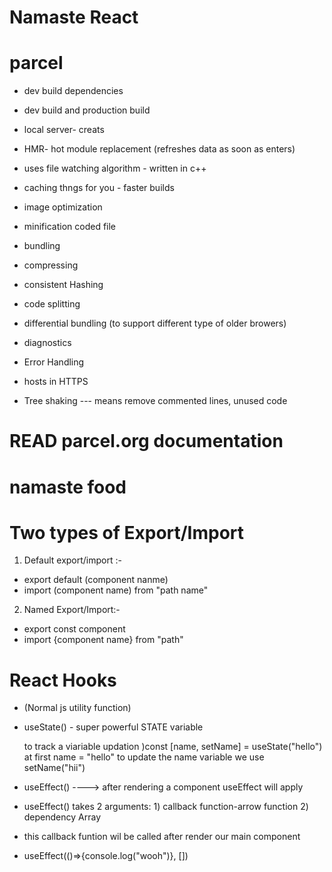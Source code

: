 # Namaste React


# parcel
- dev build dependencies
- dev build and production build
- local server- creats
- HMR- hot module replacement (refreshes data as soon as enters)

- uses file watching algorithm - written in c++
- caching thngs for you - faster builds 

- image optimization
- minification coded file 
- bundling
- compressing
- consistent Hashing
- code splitting
- differential bundling (to support different type of older browers)
- diagnostics
- Error Handling
- hosts in HTTPS
- Tree shaking --- means remove commented lines, unused code

# READ parcel.org documentation


# namaste food

 <!-- header
 - logo
 -nav items

*body
 -search
 -Restaurant cards
    -img
    -name,-ratings, -cussions, delivery time
    
 -crads

* footer
 -Links
 -address
 -contact -->


# Two types of Export/Import

1. Default export/import :- 

 - export default (component nanme)
 - import (component name) from "path name"


2. Named Export/Import:-

 - export const component
 - import {component name} from "path"
 
 # React Hooks
 - (Normal js utility function)
 - useState() -  super powerful STATE variable

   to track a viariable updation )const [name, setName] = useState("hello")
   at first name  = "hello"
   to update the name variable we use setName("hii")

 - useEffect() ----> after rendering a component useEffect will apply
  - useEffect() takes 2 arguments: 1) callback function-arrow function
                                   2) dependency Array
 - this callback funtion wil be called after render our main component
 - useEffect(()=>{console.log("wooh")}, [])

